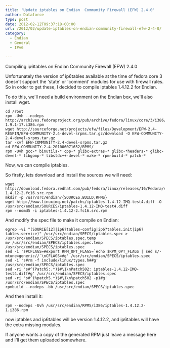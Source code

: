 ```yaml
---
title: 'Update iptables on Endian  Community Firewall (EFW) 2.4.0'
author: Dataforce
type: post
date: 2012-02-12T09:37:18+00:00
url: /2012/02/update-iptables-on-endian-community-firewall-efw-2-4-0/
category:
  - Endian
  - General
  - IPv6

---
```

Compiling ip6tables on Endian Community Firewall (EFW) 2.4.0

Unfortunately the version of ip6tables available at the time of fedora core 3 doesn't support the 'state' or 'comment' modules for use with firewall rules. So in order to get these, I decided to compile iptables 1.4.12.2 for Endian.

To do this, we'll need a build environment on the Endian box, we'll also install wget.

```shell
cd /root
rpm -Uvh --nodeps http://archives.fedoraproject.org/pub/archive/fedora/linux/core/3/i386/os/Fedora/RPMS/wget-1.9.1-17.i386.rpm
wget http://sourceforge.net/projects/efw/files/Development/EFW-2.4-RESPIN/EFW-COMMUNITY-2.4-devel-srpms.tar.gz/download -O EFW-COMMUNITY-2.4-devel-srpms.tar.gz
tar -xvf EFW-COMMUNITY-2.4-devel-srpms.tar.gz
cd EFW-COMMUNITY-2.4-201006071652/RPMS/
rpm -Uvh gcc-* binutils-* cpp-* glibc-extras-* glibc-*headers-* glibc-devel-* libgomp-* libstdc++-devel-* make-* rpm-build-* patch-*
```

Now, we can compile iptables.

<!-- Old Method:

mkdir -p /usr/src/endian/{SOURCES,BUILD,RPMS}
cd /usr/src/endian/
rpm -Uvh /root/EFW-COMMUNITY-2.4-201006071652/RPMS/kernel-smp-devel-2.6.9-55.0.6.EL.endian22.i386.rpm
rpm -i /root/EFW-COMMUNITY-2.4-201006071652/SRPMS/iptables-1.4.0-1.endian16.src.rpm

wget http://netfilter.org/projects/iptables/files/iptables-1.4.12.2.tar.bz2 -O /usr/src/endian/SOURCES/iptables-1.4.12.2.tar.bz2
wget http://www.linuximq.net/patchs/iptables-1.4.12-IMQ-test4.diff -O /usr/src/endian/SOURCES/iptables-1.4.12-IMQ-test4.diff
sed -i 's/%define build_devel 1/%define build_devel 0/g' /usr/src/endian/SPECS/iptables.spec
sed -i 's/kernel-devel/kernel-smp-devel/g' /usr/src/endian/SPECS/iptables.spec
sed -i 's/Version: 1.4.0/Version: 1.4.12.2/g' /usr/src/endian/SPECS/iptables.spec
sed -ri 's/^(.*patch[0146].*)$/#\1/ig' /usr/src/endian/SPECS/iptables.spec
sed -ri 's/^(.*patch[5][^0-9].*)$/#\1/ig' /usr/src/endian/SPECS/iptables.spec
sed -ri 's/^(.*patch50[01].*)$/#\1/ig' /usr/src/endian/SPECS/iptables.spec
sed -i 's/iptables-1.4.0-imq.diff/iptables-1.4.12-IMQ-test4.diff/g' /usr/src/endian/SPECS/iptables.spec
sed -i 's#%build#%build\n./configure --enable-devel --libdir=/%{_lib} --prefix=%{_prefix} --sbindir=/sbin --bindir=/sbin --mandir=%{_mandir}#g' /usr/src/endian/SPECS/iptables.spec
sed -i 's#iptables-\*.8#iptables/iptables-\*.8#g' /usr/src/endian/SPECS/iptables.spec
sed -i 's#%{_lib}/iptables#%{_lib}/xtables#g' /usr/src/endian/SPECS/iptables.spec
sed -ri 's#^(make install .*)$#\1\nrm -Rf %{buildroot}/lib/pkgconfig/#' /usr/src/endian/SPECS/iptables.spec
sed -ri 's#^(%files)$#\1\n/%{_lib}/libip4tc.*\n/%{_lib}/libiptc.*\n/%{_lib}/libxtables.*\n/sbin/xtables-multi\n%{_includedir}/libiptc/ipt_kernel_headers.h\n%{_includedir}/libiptc/libiptc.h\n%{_includedir}/libiptc/libxtc.h\n%{_includedir}/xtables.h\n%{_mandir}/man8/iptables*\n%{_mandir}/man1/iptables*#g' /usr/src/endian/SPECS/iptables.spec
sed -ri 's#^(%files ipv6)$#\1\n/%{_lib}/libip6tc.*\n%{_includedir}/libiptc/libip6tc.h#g' /usr/src/endian/SPECS/iptables.spec
rpmbuild -bb /usr/src/endian/SPECS/iptables.spec

rpm -Uvh /usr/src/endian/RPMS/i386/iptables-1.4.12.2-1.endian16.i386.rpm  /usr/src/endian/RPMS/i386/iptables-ipv6-1.4.12.2-1.endian16.i386.rpm
-->


So firstly, lets download and install the sources we will need:

```shell
wget http://download.fedora.redhat.com/pub/fedora/linux/releases/16/Fedora/source/SRPMS/iptables-1.4.12-2.fc16.src.rpm
mkdir -p /usr/src/endian/{SOURCES,BUILD,RPMS}
wget http://www.linuximq.net/patchs/iptables-1.4.12-IMQ-test4.diff -O /usr/src/endian/SOURCES/iptables-1.4.12-IMQ-test4.diff
rpm --nomd5 -i iptables-1.4.12-2.fc16.src.rpm
```

And modify the spec file to make it compile on Endian:

```shell
egrep -vi "(SOURCE[12]|ip6?tables-config|ip6?tables.init|ip6?tables.service)" /usr/src/endian/SPECS/iptables.spec > /usr/src/endian/SPECS/iptables.spec.temp
mv /usr/src/endian/SPECS/iptables.spec.temp /usr/src/endian/SPECS/iptables.spec
sed -i 's#CFLAGS=#export RPM_OPT_FLAGS=`echo $RPM_OPT_FLAGS | sed s/-mtune=generic//`\nCFLAGS=#g' /usr/src/endian/SPECS/iptables.spec
sed -i 's#rm -f include/linux/types.h##g' /usr/src/endian/SPECS/iptables.spec
sed -ri 's#^(Patch5:.*)$#\1\nPatch502: iptables-1.4.12-IMQ-test4.diff#g' /usr/src/endian/SPECS/iptables.spec
sed -ri 's#^(%patch5.*)$#\1\n%patch502 -p1#g' /usr/src/endian/SPECS/iptables.spec
rpmbuild --nodeps -bb /usr/src/endian/SPECS/iptables.spec
```

And then install it:

```shell
rpm --nodeps -Uvh /usr/src/endian/RPMS/i386/iptables-1.4.12.2-1.i386.rpm
```

now iptables and ip6tables will be version 1.4.12.2, and ip6tables will have the extra missing modules.

If anyone wants a copy of the generated RPM just leave a message here and I'll get them uploaded somewhere.
